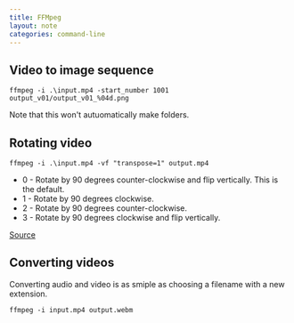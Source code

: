 ```yaml
---
title: FFMpeg
layout: note
categories: command-line
---
```


## Video to image sequence

```
ffmpeg -i .\input.mp4 -start_number 1001 output_v01/output_v01_%04d.png
```
Note that this won't autuomatically make folders.

## Rotating video

```
ffmpeg -i .\input.mp4 -vf "transpose=1" output.mp4
```

* 0 - Rotate by 90 degrees counter-clockwise and flip vertically. This is the default.
* 1 - Rotate by 90 degrees clockwise.
* 2 - Rotate by 90 degrees counter-clockwise.
* 3 - Rotate by 90 degrees clockwise and flip vertically.

[Source](https://ostechnix.com/how-to-rotate-videos-using-ffmpeg-from-commandline/)

## Converting videos

Converting audio and video is as smiple as choosing a filename with a new extension.

```
ffmpeg -i input.mp4 output.webm
```